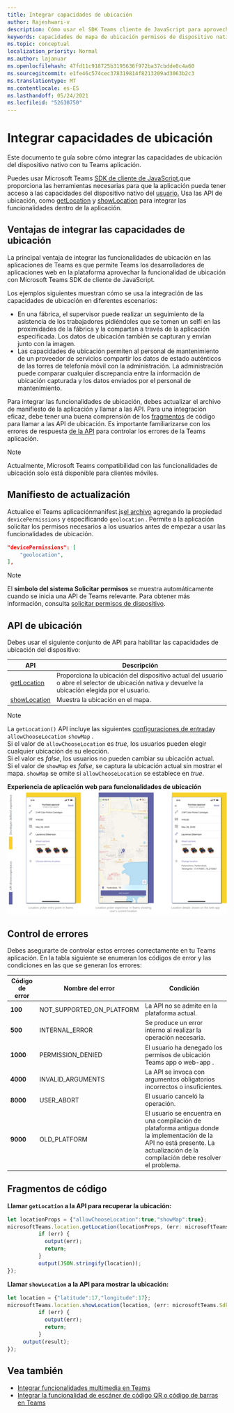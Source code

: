 ```yaml
---
title: Integrar capacidades de ubicación
author: Rajeshwari-v
description: Cómo usar el SDK Teams cliente de JavaScript para aprovechar las funcionalidades de ubicación
keywords: capacidades de mapa de ubicación permisos de dispositivo nativos
ms.topic: conceptual
localization_priority: Normal
ms.author: lajanuar
ms.openlocfilehash: 47fd11c918725b3195636f972ba37cbdde0c4a60
ms.sourcegitcommit: e1fe46c574cec378319814f8213209ad3063b2c3
ms.translationtype: MT
ms.contentlocale: es-ES
ms.lasthandoff: 05/24/2021
ms.locfileid: "52630750"
---
```

# <a name="integrate-location-capabilities"></a>Integrar capacidades de ubicación 

Este documento te guía sobre cómo integrar las capacidades de ubicación del dispositivo nativo con tu Teams aplicación.  

Puedes usar Microsoft Teams [SDK de cliente de JavaScript,](/javascript/api/overview/msteams-client?view=msteams-client-js-latest&preserve-view=true)que proporciona las herramientas necesarias para que la aplicación pueda tener acceso a las capacidades del dispositivo nativo del [usuario.](native-device-permissions.md) Usa las API de ubicación, como [getLocation](/javascript/api/@microsoft/teams-js/microsoftteams.location?view=msteams-client-js-latest#getLocation_LocationProps___error__SdkError__location__Location_____void_&preserve-view=true) y [showLocation](/javascript/api/@microsoft/teams-js/microsoftteams.location?view=msteams-client-js-latest#showLocation_Location___error__SdkError__status__boolean_____void_&preserve-view=true) para integrar las funcionalidades dentro de la aplicación. 

## <a name="advantages-of-integrating-location-capabilities"></a>Ventajas de integrar las capacidades de ubicación

La principal ventaja de integrar las funcionalidades de ubicación en las aplicaciones de Teams es que permite Teams los desarrolladores de aplicaciones web en la plataforma aprovechar la funcionalidad de ubicación con Microsoft Teams SDK de cliente de JavaScript. 

Los ejemplos siguientes muestran cómo se usa la integración de las capacidades de ubicación en diferentes escenarios:
* En una fábrica, el supervisor puede realizar un seguimiento de la asistencia de los trabajadores pidiéndoles que se tomen un selfi en las proximidades de la fábrica y la compartan a través de la aplicación especificada. Los datos de ubicación también se capturan y envían junto con la imagen.
* Las capacidades de ubicación permiten al personal de mantenimiento de un proveedor de servicios compartir los datos de estado auténticos de las torres de telefonía móvil con la administración. La administración puede comparar cualquier discrepancia entre la información de ubicación capturada y los datos enviados por el personal de mantenimiento.

Para integrar las funcionalidades de ubicación, debes actualizar el archivo de manifiesto de la aplicación y llamar a las API. Para una integración eficaz, debe tener una buena comprensión de los [fragmentos](#code-snippets) de código para llamar a las API de ubicación. Es importante familiarizarse con los errores de respuesta [de la API](#error-handling) para controlar los errores de la Teams aplicación.

> [!NOTE] 
> Actualmente, Microsoft Teams compatibilidad con las funcionalidades de ubicación solo está disponible para clientes móviles.

## <a name="update-manifest"></a>Manifiesto de actualización

Actualice el Teams aplicaciónmanifest.js[el archivo](../../resources/schema/manifest-schema.md#devicepermissions) agregando la propiedad `devicePermissions` y especificando `geolocation` . Permite a la aplicación solicitar los permisos necesarios a los usuarios antes de empezar a usar las funcionalidades de ubicación.

``` json
"devicePermissions": [
    "geolocation",
],
```

> [!NOTE]
> El **símbolo del sistema Solicitar permisos** se muestra automáticamente cuando se inicia una API de Teams relevante. Para obtener más información, consulta [solicitar permisos de dispositivo](native-device-permissions.md).

## <a name="location-apis"></a>API de ubicación

Debes usar el siguiente conjunto de API para habilitar las capacidades de ubicación del dispositivo:

| API      | Descripción   |
| --- | --- |
|[getLocation](/javascript/api/@microsoft/teams-js/microsoftteams.location?view=msteams-client-js-latest#getLocation_LocationProps___error__SdkError__location__Location_____void_&preserve-view=true) | Proporciona la ubicación del dispositivo actual del usuario o abre el selector de ubicación nativa y devuelve la ubicación elegida por el usuario. |
|[showLocation](/javascript/api/@microsoft/teams-js/microsoftteams.location?view=msteams-client-js-latest#showLocation_Location___error__SdkError__status__boolean_____void_&preserve-view=true) | Muestra la ubicación en el mapa. |

> [!NOTE]
> La `getLocation()` API incluye las siguientes [configuraciones de entrada](/javascript/api/@microsoft/teams-js/locationprops?view=msteams-client-js-latest&preserve-view=true)y `allowChooseLocation` `showMap` . <br/> Si el valor de `allowChooseLocation` es *true*, los usuarios pueden elegir cualquier ubicación de su elección.<br/>  Si el valor es *false*, los usuarios no pueden cambiar su ubicación actual.<br/> Si el valor de `showMap` es *false*, se captura la ubicación actual sin mostrar el mapa. `showMap` se omite si `allowChooseLocation` se establece en *true*.

**Experiencia de aplicación web para funcionalidades de ubicación** 
 ![ experiencia de la aplicación web para funcionalidades de ubicación](../../assets/images/tabs/location-capability.png)

## <a name="error-handling"></a>Control de errores

Debes asegurarte de controlar estos errores correctamente en tu Teams aplicación. En la tabla siguiente se enumeran los códigos de error y las condiciones en las que se generan los errores: 

|Código de error |  Nombre del error     | Condición|
| --------- | --------------- | -------- |
| **100** | NOT_SUPPORTED_ON_PLATFORM | La API no se admite en la plataforma actual.|
| **500** | INTERNAL_ERROR | Se produce un error interno al realizar la operación necesaria.|
| **1000** | PERMISSION_DENIED |El usuario ha denegado los permisos de ubicación Teams app o web-app .|
| **4000** | INVALID_ARGUMENTS | La API se invoca con argumentos obligatorios incorrectos o insuficientes.|
| **8000** | USER_ABORT |El usuario canceló la operación.|
| **9000** | OLD_PLATFORM | El usuario se encuentra en una compilación de plataforma antigua donde la implementación de la API no está presente. La actualización de la compilación debe resolver el problema.|

## <a name="code-snippets"></a>Fragmentos de código

**Llamar `getLocation` a la API para recuperar la ubicación:**

```javascript
let locationProps = {"allowChooseLocation":true,"showMap":true};
microsoftTeams.location.getLocation(locationProps, (err: microsoftTeams.SdkError, location: microsoftTeams.location.Location) => {
          if (err) {
            output(err);
            return;
          }
          output(JSON.stringify(location));
});
```

**Llamar `showLocation` a la API para mostrar la ubicación:**

```javascript
let location = {"latitude":17,"longitude":17};
microsoftTeams.location.showLocation(location, (err: microsoftTeams.SdkError, result: boolean) => {
          if (err) {
            output(err);
            return;
          }
     output(result);
});
```

## <a name="see-also"></a>Vea también

* [Integrar funcionalidades multimedia en Teams](mobile-camera-image-permissions.md)
* [Integrar la funcionalidad de escáner de código QR o código de barras en Teams](qr-barcode-scanner-capability.md)
